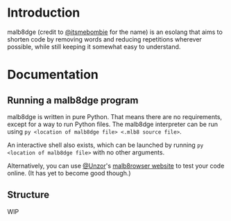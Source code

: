 # Introduction
malb8dge (credit to [@itsmebombie](https://github.com/itsmebombie) for the name) is an esolang that aims to shorten code by removing words and reducing repetitions wherever possible, while still keeping it somewhat easy to understand.

# Documentation

## Running a malb8dge program
malb8dge is written in pure Python. That means there are no requirements, except for a way to run Python files.
The malb8dge interpreter can be run using `py <location of malb8dge file> <.mlb8 source file>`.

An interactive shell also exists, which can be launched by running `py <location of malb8dge file>` with no other arguments.

Alternatively, you can use [@Unzor](https://github.com/Unzor)'s [malb8rowser website](https://malb8dge.seven7four4.repl.co) to test your code online. (It has yet to become good though.)

## Structure
WIP
